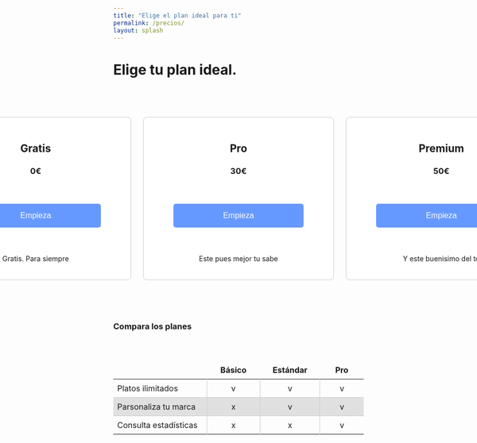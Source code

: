 ```yaml
---
title: "Elige el plan ideal para ti"
permalink: /precios/
layout: splash
---
```


# Elige tu plan ideal.

<style>

/* Aplicar un poco de margen superior al elemento <main> */
main {
    padding-top: 200px; /* Ajusta este valor según sea necesario para evitar el solapamiento */
}
  
.plan-container {
  display: flex;
  justify-content: center;
}

.plan {
  width: 400px; /* Ancho deseado de cada plan */
  padding: 20px;
  border: 1px solid #ccc;
  border-radius: 8px;
  background: white;
  text-align: center;
  margin-bottom: 60px; /* Espacio inferior entre cada plan */
  margin-top: 60px;
  margin-left: 12px;
  margin-right: 12px;
}

.plan-button {
  background-color: #6699ff; /* Cambio de color */
  color: white;
  border: none;
  padding: 15px 100px;
  margin: 40px;
  text-align: center;
  text-decoration: none;
  display: inline-block;
  font-size: 16px;
  border-radius: 5px;
  cursor: pointer;
}

.plan-button:hover {
  background-color: #4c80d9; /* Cambio de color en el hover */
}

  .table-container {
  margin-top: 60px; /* Ajusta el margen superior según sea necesario */
}

.table-container table {
  border-collapse: collapse;
   border: none; /* elimina los bordes de la tabla */
}

 .table-container td {
  padding: 8px;
  border: 1px solid #ccc;
  text-align: left;
}

  .table-container th {
  padding: 8px;
  background-color: transparent !important; /* Fondo transparente */
  border: none; /* Sin bordes */
}
  
/* Aplica un borde inferior transparente a los encabezados dentro de la fila de encabezados */
.table-container thead th {
  border-bottom: none; /* Borde inferior transparente */
}
  
  .table-container tbody tr:nth-child(even) {
  background-color: #e0e0e0; /* Cambia el color de fondo para las filas pares */
}

/* Elimina los bordes de las celdas exteriores */
.table-container th:first-child,
.table-container td:first-child {
  border-left: none;
}

.table-container th:last-child,
.table-container td:last-child {
  border-right: none;
}

  
/* Elimina la última línea horizontal */
.table-container tr:last-child th,
.table-container tr:last-child td {
  border-bottom: none;
}

/* Elimina la primera línea horizontal */
.table-container tr:first-child th,
.table-container tr:first-child td {
  border-top: none;
}

  /* Elimina la segunda línea horizontal */
.table-container tr:nth-child(2) th,
.table-container tr:nth-child(2) td {
  border-top: none;
}
</style>

<div class="plan-container">
  <div class="plan">
    <h2>Gratis</h2>
    <h3>0€</h3>
    <button class="plan-button" onclick="location.href='/payment_form/?plan=Gratis'">Empieza</button>
    <p>Gratis. Para siempre</p>
  </div>

  <div class="plan">
    <h2>Pro</h2>
    <h3>30€</h3>
    <button class="plan-button" onclick="location.href='/payment_form/?plan=Pro'">Empieza</button>
    <p>Este pues mejor tu sabe</p>
  </div>

  <div class="plan">
    <h2>Premium</h2>
    <h3>50€</h3>
    <button class="plan-button" onclick="location.href='/payment_form/?plan=Premium'">Empieza</button>
    <p>Y este buenisimo del to</p>
  </div>
</div>



<h3> Compara los planes </h3>

<div class="table-container">
  <table>
    <thead>
      <tr>
        <th style="width: 400px; background-color: #0000ff;"></th>
        <th style="width: 200px;text-align: center;">Básico</th>
        <th style="width: 200px;text-align: center;">Estándar</th>
        <th style="width: 200px;text-align: center;">Pro</th>
      </tr>
    </thead>
    <tbody>
      <tr>
        <td style="width: 400px;">Platos ilimitados</td>
        <td style="width: 200px;text-align: center;">v</td>
        <td style="width: 200px;text-align: center;">v</td>
        <td style="width: 200px;text-align: center;">v</td>
      </tr>
      <tr>
        <td style="width: 400px;">Parsonaliza tu marca</td>
        <td style="width: 200px;text-align: center;">x</td>
        <td style="width: 200px;text-align: center;">v</td>
        <td style="width: 200px;text-align: center;">v</td>
      </tr>
      <tr>
        <td style="width: 400px;">Consulta estadísticas</td>
        <td style="width: 200px;text-align: center;">x</td>
        <td style="width: 200px;text-align: center;">x</td>
        <td style="width: 200px;text-align: center;">v</td>
      </tr>
    </tbody>
  </table>
</div>

